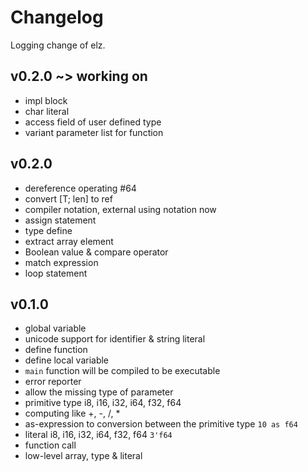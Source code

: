 # Changelog

Logging change of elz.

## v0.2.0 ~> working on

- impl block
- char literal
- access field of user defined type
- variant parameter list for function

## v0.2.0

- dereference operating #64
- convert [T; len] to ref<T>
- compiler notation, external using notation now
- assign statement
- type define
- extract array element
- Boolean value & compare operator
- match expression
- loop statement

## v0.1.0

- global variable
- unicode support for identifier & string literal
- define function
- define local variable
- `main` function will be compiled to be executable
- error reporter
- allow the missing type of parameter
- primitive type i8, i16, i32, i64, f32, f64
- computing like +, -, /, *
- as-expression to conversion between the primitive type
  `10 as f64`
- literal i8, i16, i32, i64, f32, f64
  `3'f64`
- function call
- low-level array, type & literal
